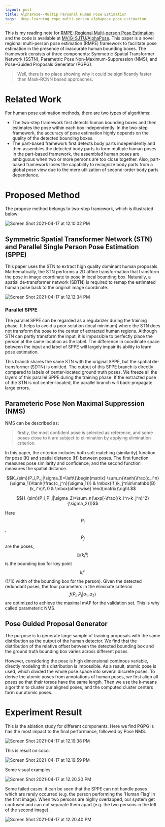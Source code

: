 ```yaml
---
layout: post
title: AlphaPose--Multip Personal Human Pose Estimation
tags:  deep-learning rmpe multi-person alphapose pose-estimation
---
```

This is my reading note for [RMPE: Regional Multi-person Pose Estimation](https://arxiv.org/abs/1612.00137) and the code is available at [MVIG-SJTU](https://github.com/MVIG-SJTU)/[AlphaPose](https://github.com/MVIG-SJTU/AlphaPose). This paper is a novel regional multi-person pose estimation (RMPE) framework to facilitate pose estimation in the presence of inaccurate human bounding boxes. The framework consists of three components: Symmetric Spatial Transformer Network (SSTN), Parametric Pose Non-Maximum-Suppression (NMS), and Pose-Guided Proposals Generator (PGPG).

> Well, there is no place showing why it could be significantly faster than Mask-RCNN based approaches.

# Related Work

For human pose estimation methods, there are two types of algorithms:

- The two-step framework first detects human bounding boxes and then estimates the pose within each box independently. In the two-step framework, the accuracy of pose estimation highly depends on the quality of the detected bounding boxes.
- The part-based framework first detects body parts independently and then assembles the detected body parts to form multiple human poses. In the part-based framework, the assembled human poses are ambiguous when two or more persons are too close together. Also, part-based framework loses the capability to recognize body parts from a global pose view due to the mere utilization of second-order body parts dependence.

# Proposed Method

The propose method belongs to two-step framework, which is illustrated below:

![Screen Shot 2021-04-17 at 12.10.02 PM](https://raw.githubusercontent.com/zhangtemplar/zhangtemplar.github.io/master/uPic/2021_04_17_12_10_06_Screen%20Shot%202021-04-17%20at%2012.10.02%20PM.png)

## Symmetric Spatial Transformer Network (STN) and Parallel Single Person Pose Estimation (SPPE)

This paper uses the STN to extract high quality dominant human proposals. Mathematically, the STN performs a 2D affine transformation that transform the pose in image coordinate to pose in local bounding box. Naturally, a spatial de-transformer network (SDTN) is required to remap the estimated human pose back to the original image coordinate.

![Screen Shot 2021-04-17 at 12.12.34 PM](https://raw.githubusercontent.com/zhangtemplar/zhangtemplar.github.io/master/uPic/2021_04_17_12_12_38_Screen%20Shot%202021-04-17%20at%2012.12.34%20PM.png)

### Parallel SPPE

The parallel SPPE can be regarded as a regularizer during the training phase. It helps to avoid a poor solution (local minimum) where the STN does not transform the pose to the center of extracted human regions. Although STN can partly transform the input, it is impossible to perfectly place the person at the same location as the label. The difference in coordinate space between the input and label of SPPE will largely impair its ability to learn pose estimation.

This branch shares the same STN with the original SPPE, but the spatial de-transformer (SDTN) is omitted. The output of this SPPE branch is directly compared to labels of center-located ground truth poses. We freeze all the layers of this parallel SPPE during the training phase. If the extracted pose of the STN is not center-located, the parallel branch will back-propagate large errors.

## Parameteric Pose Non Maximal Suppression (NMS)

NMS can be described as:

> firstly, the most confident pose is selected as reference, and some poses close to it are subject to elimination by applying elimination criterion.

In this paper, the criterion includes both soft matching (similarity) function for pose (K) and spatial distance (H) between poses. The first function measures pose similarity and confidence; and the second function measures the spatial distance. 

$$K_{sim}(P_i,P_j|\sigma_1)=\left\{\begin{matrix}
\sum_n{\tanh(\frac{c_i^n}{\sigma_1})\tanh(\frac{c_j^n}{\sigma_1})} & \mbox{if }k_j^n\in\mathbb{B}(k_i^n)\\ 
0 & \mbox{otherwise}
\end{matrix}\right.$$

$$H_{sim}(P_i,P_j|\sigma_2)=\sum_n{\exp[-\frac{(k_i^n-k_j^n)^2}{\sigma_2}]}$$

Here $$P_i$$, $$P_j$$ are the poses, $$\mathbb{B}(k_i^n)$$ is the bounding box for key point $$k_i^n$$ (1/10 width of the bounding box for the person). Given the detected redundant poses, the four parameters in the eliminate criterion $$f(P_i,P_j\lvert\sigma_1,\sigma_2)$$ are optimized to achieve the maximal mAP for the validation set. This is why called parameteric NMS.

## Pose Guided Proposal Generator

The purpose is to generate large sample of training proposals with the same distribution as the output of the human detector. We find that the distribution of the relative offset between the detected bounding box and the ground truth bounding box varies across different poses.

However, considering the pose is high dimensional continous variable, directly modeling this distribution is impossible. As a result, atomic pose is used, which divided the whole pose space into several discrete poses. To derive the atomic poses from annotations of human poses, we first align all poses so that their torsos have the same length. Then we use the k-means algorithm to cluster our aligned poses, and the computed cluster centers form our atomic poses.

# Experiment Result

This is the ablation study for different components. Here we find PGPG is has the most impact to the final performance, followed by Pose NMS.

![Screen Shot 2021-04-17 at 12.19.38 PM](https://raw.githubusercontent.com/zhangtemplar/zhangtemplar.github.io/master/uPic/2021_04_17_12_19_40_Screen%20Shot%202021-04-17%20at%2012.19.38%20PM.png)

This is result on coco.

![Screen Shot 2021-04-17 at 12.19.59 PM](https://raw.githubusercontent.com/zhangtemplar/zhangtemplar.github.io/master/uPic/2021_04_17_12_20_02_Screen%20Shot%202021-04-17%20at%2012.19.59%20PM.png)

Some visual examples:

![Screen Shot 2021-04-17 at 12.20.20 PM](https://raw.githubusercontent.com/zhangtemplar/zhangtemplar.github.io/master/uPic/2021_04_17_12_20_22_Screen%20Shot%202021-04-17%20at%2012.20.20%20PM.png)

Some failed cases: it can be seen that the SPPE can not handle poses which are rarely occurred (e.g. the person performing the ’Human Flag’ in the first image). When two persons are highly overlapped, our system get confused and can not separate them apart (e.g. the two persons in the left of the second image).

![Screen Shot 2021-04-17 at 12.20.40 PM](https://raw.githubusercontent.com/zhangtemplar/zhangtemplar.github.io/master/uPic/2021_04_17_12_20_42_Screen%20Shot%202021-04-17%20at%2012.20.40%20PM.png)
